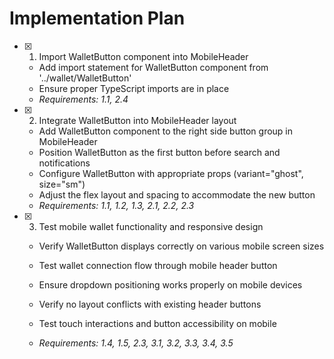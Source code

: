 # Implementation Plan

- [x] 1. Import WalletButton component into MobileHeader

  - Add import statement for WalletButton component from '../wallet/WalletButton'
  - Ensure proper TypeScript imports are in place
  - _Requirements: 1.1, 2.4_

- [x] 2. Integrate WalletButton into MobileHeader layout

  - Add WalletButton component to the right side button group in MobileHeader
  - Position WalletButton as the first button before search and notifications
  - Configure WalletButton with appropriate props (variant="ghost", size="sm")
  - Adjust the flex layout and spacing to accommodate the new button
  - _Requirements: 1.1, 1.2, 1.3, 2.1, 2.2, 2.3_

- [x] 3. Test mobile wallet functionality and responsive design

  - Verify WalletButton displays correctly on various mobile screen sizes

  - Test wallet connection flow through mobile header button
  - Ensure dropdown positioning works properly on mobile devices
  - Verify no layout conflicts with existing header buttons
  - Test touch interactions and button accessibility on mobile
  - _Requirements: 1.4, 1.5, 2.3, 3.1, 3.2, 3.3, 3.4, 3.5_
